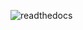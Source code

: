 
![readthedocs](https://readthedocs.org/projects/openstack-alpine-image/badge/?version=latest&style=flat-square)
